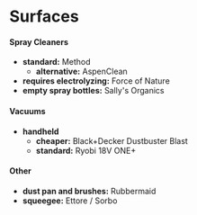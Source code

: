 # Surfaces

#### Spray Cleaners

- **standard:** Method
	- **alternative:** AspenClean
- **requires electrolyzing:** Force of Nature
- **empty spray bottles:** Sally's Organics

#### Vacuums

- **handheld** 
	- **cheaper:** Black+Decker Dustbuster Blast
	- **standard:** Ryobi 18V ONE+

#### Other

- **dust pan and brushes:** Rubbermaid
- **squeegee:** Ettore / Sorbo